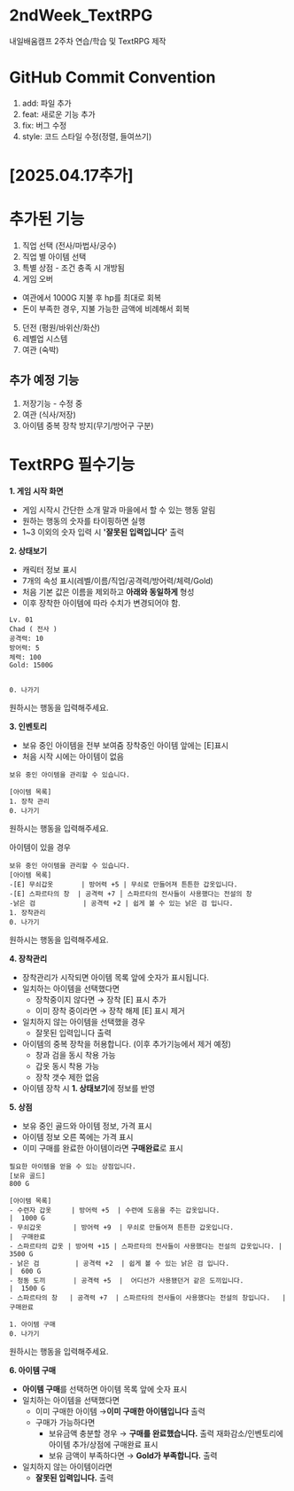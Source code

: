 # 2ndWeek_TextRPG
내일배움캠프 2주차 연습/학습 및 TextRPG 제작 

GitHub Commit Convention
=========================
1. add: 파일 추가
2. feat: 새로운 기능 추가
3. fix: 버그 수정
4. style: 코드 스타일 수정(정렬, 들여쓰기)


[2025.04.17추가]
=========================
추가된 기능
=========================
1. 직업 선택 (전사/마법사/궁수)
2. 직업 별 아이템 선택
3. 특별 상점 - 조건 충족 시 개방됨
4. 게임 오버
  - 여관에서 1000G 지불 후 hp를 최대로 회복
  - 돈이 부족한 경우, 지불 가능한 금액에 비례해서 회복 
5. 던전 (평원/바위산/화산)
6. 레벨업 시스템
7. 여관 (숙박)

추가 예정 기능
-------------------------
1. 저장기능 - 수정 중
2. 여관 (식사/저장)
3. 아이템 중복 장착 방지(무기/방어구 구분)



TextRPG 필수기능
================
**1. 게임 시작 화면**
  - 게임 시작시 간단한 소개 말과 마을에서 할 수 있는 행동 알림
  - 원하는 행동의 숫자를 타이핑하면 실행
  - 1~3 이외의 숫자 입력 시 **'잘못된 입력입니다'** 출력
  
**2. 상태보기**
  - 캐릭터 정보 표시
  - 7개의 속성 표시(레벨/이름/직업/공격력/방어력/체력/Gold)
  - 처음 기본 값은 이름을 제외하고 __아래와 동일하게__ 형성
  - 이후 장착한 아이템에 따라 수치가 변경되어야 함.
   ```상태창
   Lv. 01
   Chad ( 전사 )
   공격력: 10
   방어력: 5
   체력: 100
   Gold: 1500G

  
   0. 나가기
   ```

   원하시는 행동을 입력해주세요.
   >>
   
**3. 인벤토리**
  - 보유 중인 아이템을 전부 보여줌
     장착중인 아이템 앞에는 [E]표시
  - 처음 시작 시에는 아이템이 없음

   ```인벤토리
   보유 중인 아이템을 관리할 수 있습니다.

   [아이템 목록]
   1. 장착 관리
   0. 나가기
   ```
   
   원하시는 행동을 입력해주세요.
   >>

   아이템이 있을 경우
   ```인벤토리
   보유 중인 아이템을 관리할 수 있습니다.
   [아이템 목록]
   -[E] 무쇠갑옷       | 방어력 +5 | 무쇠로 만들어져 튼튼한 갑옷입니다.
   -[E] 스파르타의 창  | 공격력 +7 │ 스파르타의 전사들이 사용했다는 전설의 창
   -낡은 검            | 공격력 +2 | 쉽게 볼 수 있는 낡은 검 입니다.
   1. 장착관리
   0. 나가기
   ```

   원하시는 행동을 입력해주세요.
   >>
   
**4. 장착관리**
  - 장착관리가 시작되면 아이템 목록 앞에 숫자가 표시됩니다.
  - 일치하는 아이템을 선택했다면
    * 장착중이지 않다면 → 장착
       [E] 표시 추가
    * 이미 장착 중이라면 → 장착 해제
       [E] 표시 제거
  - 일치하지 않는 아이템을 선택했을 경우
    * 잘못된 입력입니다 출력
  - 아이템의 중복 장착을 허용합니다. (이후 추가기능에서 제거 예정)
    * 창과 검을 동시 착용 가능
    * 갑옷 동시 착용 가능
    * 장착 갯수 제한 없음
  - 아이템 장착 시 **1. 상태보기**에 정보를 반영

**5. 상점**
  - 보유 중인 골드와 아이템 정보, 가격 표시
  - 아이템 정보 오른 쪽에는 가격 표시
  - 이미 구매를 완료한 아이템이라면 **구매완료**로 표시

  ```상점
  필요한 아이템을 얻을 수 있는 상점입니다.
  [보유 골드]
  800 G

  [아이템 목록]
  - 수련자 갑옷     | 방어력 +5  | 수련에 도움을 주는 갑옷입니다.                   |  1000 G
  - 무쇠갑옷        | 방어력 +9  | 무쇠로 만들어져 튼튼한 갑옷입니다.               |  구매완료
  - 스파르타의 갑옷 | 방어력 +15 | 스파르타의 전사들이 사용했다는 전설의 갑옷입니다. |  3500 G
  - 낡은 검         | 공격력 +2  | 쉽게 볼 수 있는 낡은 검 입니다.                  |  600 G
  - 청동 도끼       | 공격력 +5  |  어디선가 사용됐던거 같은 도끼입니다.            |  1500 G
  - 스파르타의 창   | 공격력 +7  | 스파르타의 전사들이 사용했다는 전설의 창입니다.   |  구매완료

  1. 아이템 구매
  0. 나가기
  ```
  원하시는 행동을 입력해주세요.
  >>


**6. 아이템 구매**
  - **아이템 구매**를 선택하면 아이템 목록 앞에 숫자 표시
  - 일치하는 아이템을 선택했다면
    * 이미 구매한 아이템
      →**이미 구매한 아이템입니다** 출력
    * 구매가 가능하다면
      + 보유금액 충분할 경우
          → **구매를 완료했습니다.** 출력
          재화감소/인벤토리에 아이템 추가/상점에 구매완료 표시
      + 보유 금액이 부족하다면
          → **Gold가 부족합니다.** 출력
  - 일치하지 않는 아이템이라면
    * **잘못된 입력입니다.** 출력
          

